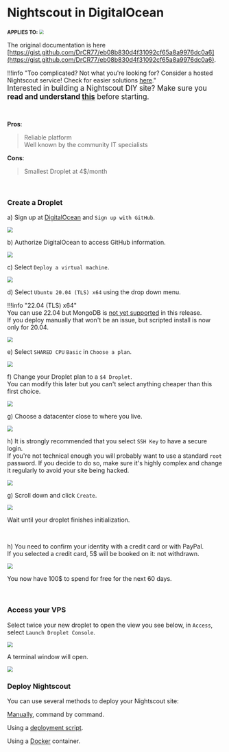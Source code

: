 # Nightscout in DigitalOcean

<span style="font-size:smaller;">**APPLIES TO:**</span> <img src="../../../vendors/img/DO.png" style="zoom:60%;" />

The original documentation is here [https://gist.github.com/DrCR77/eb08b830d4f31092cf65a8a9976dc0a6](https://gist.github.com/DrCR77/eb08b830d4f31092cf65a8a9976dc0a6).

!!!info "Too complicated? Not what you're looking for? Consider a hosted Nightscout service! Check for easier solutions [here](../../#nightscout-as-a-service)."  
<span style="font-size:larger;">Interested in building a Nightscout DIY site?  Make sure you **read and understand [this](/#how-much-does-it-cost)** before starting.</span>

</br>

**Pros**:  

> Reliable platform  
> Well known by the community IT specialists  

**Cons**:  

> Smallest Droplet at 4$/month

</br>

### Create a Droplet

a) Sign up at [DigitalOcean](https://www.digitalocean.com/) and `Sign up with GitHub`.

<img src="../img/DO01.png" style="zoom:80%;" />

</br>

b) Authorize DigitalOcean to access GitHub information.

<img src="../img/DO02.png" style="zoom:80%;" />

</br>

c) Select `Deploy a virtual machine`.

<img src="../img/DO03.png" style="zoom:80%;" />

</br>

d) Select `Ubuntu 20.04 (TLS) x64` using the drop down menu.

!!!info "22.04 (TLS) x64"  
    You can use 22.04 but MongoDB is [not yet supported](https://www.mongodb.com/community/forums/t/installing-mongodb-over-ubuntu-22-04/159931/58) in this release.  
    If you deploy manually that won't be an issue, but scripted install is now only for 20.04.

<img src="../img/DO04.png" style="zoom:80%;" />

</br>

e) Select `SHARED CPU` `Basic` in `Choose a plan`.

<img src="../img/DO05.png" style="zoom:80%;" />

</br>

f) Change your Droplet plan to a `$4 Droplet`.  
You can modify this later but you can't select anything cheaper than this first choice.

<img src="../img/DO06.png" style="zoom:80%;" />

</br>

g) Choose a datacenter close to where you live.

<img src="../img/DO24.png" style="zoom:80%;" />

</br>

h) It is strongly recommended that you select `SSH Key` to have a secure login.  
If you're not technical enough you will probably want to use a standard `root` password. If you decide to do so, make sure it's highly complex and change it regularly to avoid your site being hacked.

<img src="../img/DO07.png" style="zoom:80%;" />

</br>

g) Scroll down and click `Create`.

<img src="../img/DO09.png" style="zoom:80%;" />

Wait until your droplet finishes initialization.

</br>

h) You need to confirm your identity with a credit card or with PayPal.  
If you selected a credit card, 5$ will be booked on it: not withdrawn.

<img src="../img/DO08.png" style="zoom:80%;" />

You now have 100$ to spend for free for the next 60 days.

</br>

### Access your VPS

Select twice your new droplet to open the view you see below, in `Access`, select  `Launch Droplet Console`.

<img src="../img/DO11.png" style="zoom:80%;" />

A terminal window will open.

<img src="../img/DO12.png" style="zoom:80%;" />

</br>

### Deploy Nightscout

You can use several methods to deploy your Nightscout site:

[Manually](../../../nightscout/ubuntu), command by command.

Using a [deployment script](../../../nightscout/xdripteam).

Using a [Docker](../../../nightscout/docker) container.

</br>

